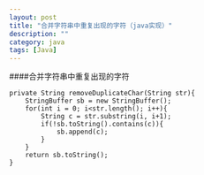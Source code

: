 ```yaml
---
layout: post
title: "合并字符串中重复出现的字符（java实现）"
description: ""
category: java
tags: [Java]
---
```



####合并字符串中重复出现的字符

    private String removeDuplicateChar(String str){
        StringBuffer sb = new StringBuffer();
        for(int i = 0; i<str.length(); i++){
            String c = str.substring(i, i+1);
            if(!sb.toString().contains(c)){
                sb.append(c);
            }
        }
        return sb.toString();
    }